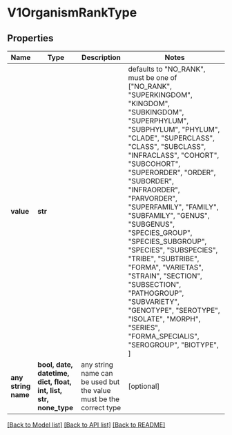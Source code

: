 # V1OrganismRankType


## Properties
Name | Type | Description | Notes
------------ | ------------- | ------------- | -------------
**value** | **str** |  | defaults to "NO_RANK",  must be one of ["NO_RANK", "SUPERKINGDOM", "KINGDOM", "SUBKINGDOM", "SUPERPHYLUM", "SUBPHYLUM", "PHYLUM", "CLADE", "SUPERCLASS", "CLASS", "SUBCLASS", "INFRACLASS", "COHORT", "SUBCOHORT", "SUPERORDER", "ORDER", "SUBORDER", "INFRAORDER", "PARVORDER", "SUPERFAMILY", "FAMILY", "SUBFAMILY", "GENUS", "SUBGENUS", "SPECIES_GROUP", "SPECIES_SUBGROUP", "SPECIES", "SUBSPECIES", "TRIBE", "SUBTRIBE", "FORMA", "VARIETAS", "STRAIN", "SECTION", "SUBSECTION", "PATHOGROUP", "SUBVARIETY", "GENOTYPE", "SEROTYPE", "ISOLATE", "MORPH", "SERIES", "FORMA_SPECIALIS", "SEROGROUP", "BIOTYPE", ]
**any string name** | **bool, date, datetime, dict, float, int, list, str, none_type** | any string name can be used but the value must be the correct type | [optional]

[[Back to Model list]](../README.md#documentation-for-models) [[Back to API list]](../README.md#documentation-for-api-endpoints) [[Back to README]](../README.md)


